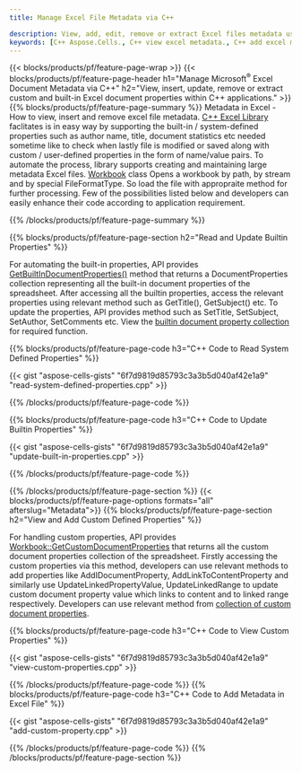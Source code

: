 ```yaml
---
title: Manage Excel File Metadata via C++

description: View, add, edit, remove or extract Excel files metadata using C++ library
keywords: [C++ Aspose.Cells., C++ view excel metadata., C++ add excel metadata., C++ insert excel metadata., C++ edit excel metadata., C++ remove excel metadata., C++ extract excel metadata., C++ modify excel metadata]
---
```


{{< blocks/products/pf/feature-page-wrap >}}
{{< blocks/products/pf/feature-page-header h1="Manage Microsoft<sup>&reg;</sup> Excel Document Metadata via C++" h2="View, insert, update, remove or extract custom and built-in Excel document properties within C++ applications." >}}
{{% blocks/products/pf/feature-page-summary %}}
Metadata in Excel - How to view, insert and remove excel file metadata. [C++ Excel Library](/cells/cpp/) faclitates is in easy way by supporting the built-in / system-defined properties such as author name, title, document statistics etc needed sometime like to check when lastly file is modified or saved along with custom / user-defined properties in the form of name/value pairs. To automate the process, library supports creating and maintaining large metadata Excel files. [Workbook](https://reference.aspose.com/cells/cpp/class/aspose.cells.workbook) class Opens a workbook by path, by stream and by special FileFormatType. So load the file with appropraite method for further processing. Few of the possibilities listed below and developers can easily enhance their code according to application requirement. 
 
{{% /blocks/products/pf/feature-page-summary  %}}

{{% blocks/products/pf/feature-page-section  h2="Read and Update Builtin Properties" %}}

For automating the built-in properties, API provides [GetBuiltInDocumentProperties()](https://reference.aspose.com/cells/cpp/class/aspose.cells.workbook#a494b0e88f2af4370e148b693d6816e25) method that returns a DocumentProperties collection representing all the built-in document properties of the spreadsheet. After accessing all the builtin properties, access the relevant properties using relevant method such as GetTitle(), GetSubject() etc. To update the properties, API provides method such as SetTitle, SetSubject, SetAuthor, SetComments etc. View the [builtin document property collection](https://reference.aspose.com/cells/cpp/class/aspose.cells.properties.built_in_document_property_collection) for required function.

{{% blocks/products/pf/feature-page-code h3="C++ Code to Read System Defined Properties" %}}

{{< gist "aspose-cells-gists" "6f7d9819d85793c3a3b5d040af42e1a9" "read-system-defined-properties.cpp" >}}

{{% /blocks/products/pf/feature-page-code  %}}

{{% blocks/products/pf/feature-page-code h3="C++ Code to Update Builtin Properties" %}}

{{< gist "aspose-cells-gists" "6f7d9819d85793c3a3b5d040af42e1a9" "update-built-in-properties.cpp" >}}

{{% /blocks/products/pf/feature-page-code  %}}


{{% /blocks/products/pf/feature-page-section %}}
{{< blocks/products/pf/feature-page-options formats="all" afterslug="Metadata">}}
{{% blocks/products/pf/feature-page-section  h2="View and Add Custom Defined Properties" %}}

For handling custom properties, API provides [Workbook::GetCustomDocumentProperties](https://reference.aspose.com/cells/cpp/class/aspose.cells.workbook#ae4b462eaa73a5b3a0e908b5991975d09) that returns all the custom document properties collection of the spreadsheet. Firstly accessing the custom properties via this method, developers can use relevant methods to add properties like AddIDocumentProperty, AddLinkToContentProperty and similarly use UpdateLinkedPropertyValue, UpdateLinkedRange to update custom document property value which links to content and  to linked range respectively. Developers can use relevant method from [collection of custom document properties](https://reference.aspose.com/cells/cpp/class/aspose.cells.properties.custom_document_property_collection).

{{% blocks/products/pf/feature-page-code h3="C++ Code to View Custom Properties" %}}

{{< gist "aspose-cells-gists" "6f7d9819d85793c3a3b5d040af42e1a9" "view-custom-properties.cpp" >}}

{{% /blocks/products/pf/feature-page-code  %}}
{{% blocks/products/pf/feature-page-code h3="C++ Code to Add Metadata in Excel File" %}}

{{< gist "aspose-cells-gists" "6f7d9819d85793c3a3b5d040af42e1a9" "add-custom-property.cpp" >}}

{{% /blocks/products/pf/feature-page-code  %}}
{{% /blocks/products/pf/feature-page-section %}}
